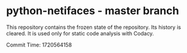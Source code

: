 # python-netifaces - master branch

This repository contains the frozen state of the repository.
Its history is cleared. It is used only for static code
analysis with Codacy.

Commit Time: 1720564158